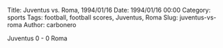 Title: Juventus vs. Roma, 1994/01/16
Date: 1994/01/16 00:00
Category: sports
Tags: football, football scores, Juventus, Roma
Slug: juventus-vs-roma
Author: carbonero


Juventus 0 - 0 Roma
